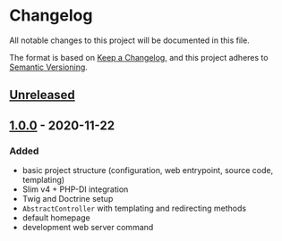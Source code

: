 # Changelog
All notable changes to this project will be documented in this file.

The format is based on [Keep a Changelog](https://keepachangelog.com/en/1.0.0/),
and this project adheres to [Semantic Versioning](https://semver.org/spec/v2.0.0.html).

## [Unreleased]

## [1.0.0] - 2020-11-22
### Added
 - basic project structure (configuration, web entrypoint, source code, templating)
 - Slim v4 + PHP-DI integration
 - Twig and Doctrine setup
 - `AbstractController` with templating and redirecting methods
 - default homepage
 - development web server command

[Unreleased]: https://github.com/AymDev/Slim-Starter/compare/v1.0.0...HEAD
[1.0.0]: https://github.com/AymDev/Slim-Starter/releases/tag/v1.0.0